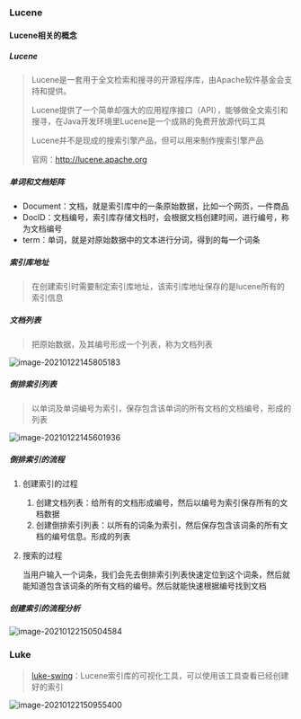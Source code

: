 ### Lucene

#### Lucene相关的概念

##### Lucene

>   Lucene是一套用于全文检索和搜寻的开源程序库，由Apache软件基金会支持和提供。
>
>   Lucene提供了一个简单却强大的应用程序接口（API），能够做全文索引和搜寻，在Java开发环境里Lucene是一个成熟的免费开放源代码工具
>
>   Lucene并不是现成的搜索引擎产品，但可以用来制作搜索引擎产品
>
>   官网：http://lucene.apache.org

##### 单词和文档矩阵

-   Document：文档，就是索引库中的一条原始数据，比如一个网页，一件商品
-   DocID：文档编号，索引库存储文档时，会根据文档创建时间，进行编号，称为文档编号
-   term：单词，就是对原始数据中的文本进行分词，得到的每一个词条

##### 索引库地址

>   在创建索引时需要制定索引库地址，该索引库地址保存的是lucene所有的索引信息

##### 文档列表

>   把原始数据，及其编号形成一个列表，称为文档列表

![image-20210122145805183](https://typroa12138.oss-cn-hangzhou.aliyuncs.com/image/2021/01/202101221458055.png)

##### 倒排索引列表

>   以单词及单词编号为索引，保存包含该单词的所有文档的文档编号，形成的列表

![image-20210122145601936](https://typroa12138.oss-cn-hangzhou.aliyuncs.com/image/2021/01/202101221456022.png)

##### 倒排索引的流程

1.  创建索引的过程
    1.  创建文档列表：给所有的文档形成编号，然后以编号为索引保存所有的文档数据
    2.  创建倒排索引列表：以所有的词条为索引，然后保存包含该词条的所有文档的编号信息。形成的列表

2.  搜索的过程

    当用户输入一个词条，我们会先去倒排索引列表快速定位到这个词条，然后就能知道包含该词条的所有文档的编号。然后就能快速根据编号找到文档

##### 创建索引的流程分析

![image-20210122150504584](https://typroa12138.oss-cn-hangzhou.aliyuncs.com/image/2021/01/202101221505044.png)



### Luke

>   [luke-swing](../tool/luke-swing.jar)：Lucene索引库的可视化工具，可以使用该工具查看已经创建好的索引

![image-20210122150955400](https://typroa12138.oss-cn-hangzhou.aliyuncs.com/image/2021/01/2021012215095555.png)

